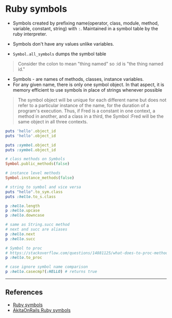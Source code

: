 # Ruby symbols

* Symbols created by prefixing name(operator, class, module, method, variable, constant, string) with `:`. Maintained in a symbol table by the ruby interpreter.

* Symbols don't have any values unlike variables.
* `Symbol.all_symbols` dumps the symbol table

> Consider the colon to mean "thing named" so :id is "the thing named id."

* Symbols - are names of methods, classes, instance variables.
* For any given name, there is only one symbol object. In that aspect, it is memory efficient to use symbols in place of strings whenever possible

> The symbol object will be unique for each different name but does not refer to a particular instance of the name, for the duration of a program's execution. Thus, if Fred is a constant in one context, a method in another, and a class in a third, the Symbol :Fred will be the same object in all three contexts.

```ruby
puts 'hello'.object_id
puts 'hello'.object_id

puts :symbol.object_id
puts :symbol.object_id

# class methods on Symbols
Symbol.public_methods(false)

# instance level methods
Symbol.instance_methods(false)

# string to symbol and vice versa
puts "hello".to_sym.class
puts :hello.to_s.class

p :hello.length
p :hello.upcase
p :hello.downcase

# same as String.succ method
# next and succ are aliases
p :hello.next
p :hello.succ

# Symbol to proc
# https://stackoverflow.com/questions/14881125/what-does-to-proc-method-mean
p :hello.to_proc

# case ignore symbol name comparison
p :hello.casecmp?(:HELLO) # returns true
```

---

## References

* [Ruby symbols](http://rubylearning.com/satishtalim/ruby_symbols.html)
* [AkitaOnRails Ruby symbols](http://rubylearning.com/blog/2007/11/26/akitaonrails-on-ruby-symbols/)
